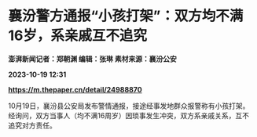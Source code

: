 # 襄汾警方通报“小孩打架”：双方均不满16岁，系亲戚互不追究
**澎湃新闻记者：郑朝渊 编辑：张琳 素材来源：襄汾公安**

**2023-10-19 12:31**

**https://m.thepaper.cn/detail/24988870**

10月19日，襄汾县公安局发布警情通报，接途经事发地群众报警称有小孩打架。经询问，双方当事人（均不满16周岁）因琐事发生冲突，双方系亲戚关系，互不追究对方责任。